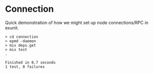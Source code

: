# Connection

Quick demonstration of how we might set up node connections/RPC in exunit.

```
> cd connection
> epmd -daemon
> mix deps.get
> mix test
.

Finished in 0.7 seconds
1 test, 0 failures
```
